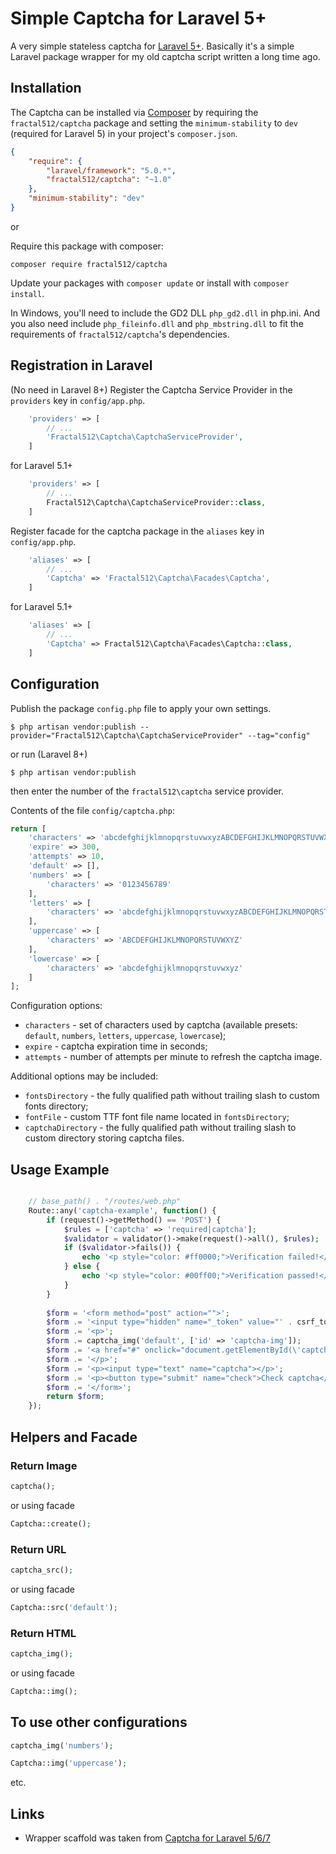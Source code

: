 # Simple Captcha for Laravel 5+
A very simple stateless captcha for [Laravel 5+](http://www.laravel.com/). Basically it's a simple Laravel package wrapper for my old captcha script written a long time ago.

## Installation
The Captcha can be installed via [Composer](http://getcomposer.org) by requiring the
`fractal512/captcha` package and setting the `minimum-stability` to `dev` (required for Laravel 5) in your
project's `composer.json`.

```json
{
    "require": {
        "laravel/framework": "5.0.*",
        "fractal512/captcha": "~1.0"
    },
    "minimum-stability": "dev"
}
```

or

Require this package with composer:
```
composer require fractal512/captcha
```

Update your packages with ```composer update``` or install with ```composer install```.

In Windows, you'll need to include the GD2 DLL `php_gd2.dll` in php.ini. And you also need include `php_fileinfo.dll` and `php_mbstring.dll` to fit the requirements of `fractal512/captcha`'s dependencies.

## Registration in Laravel
(No need in Laravel 8+)
Register the Captcha Service Provider in the `providers` key in `config/app.php`.

```php
    'providers' => [
        // ...
        'Fractal512\Captcha\CaptchaServiceProvider',
    ]
```
for Laravel 5.1+
```php
    'providers' => [
        // ...
        Fractal512\Captcha\CaptchaServiceProvider::class,
    ]
```

Register facade for the captcha package in the `aliases` key in `config/app.php`.

```php
    'aliases' => [
        // ...
        'Captcha' => 'Fractal512\Captcha\Facades\Captcha',
    ]
```
for Laravel 5.1+
```php
    'aliases' => [
        // ...
        'Captcha' => Fractal512\Captcha\Facades\Captcha::class,
    ]
```

## Configuration
Publish the package `config.php` file to apply your own settings.

```shell script
$ php artisan vendor:publish --provider="Fractal512\Captcha\CaptchaServiceProvider" --tag="config"
```

or run (Laravel 8+)

```shell script
$ php artisan vendor:publish
```

then enter the number of the `fractal512\captcha` service provider.

Contents of the file `config/captcha.php`:
```php
return [
    'characters' => 'abcdefghijklmnopqrstuvwxyzABCDEFGHIJKLMNOPQRSTUVWXYZ0123456789',
    'expire' => 300,
    'attempts' => 10,
    'default' => [],
    'numbers' => [
        'characters' => '0123456789'
    ],
    'letters' => [
        'characters' => 'abcdefghijklmnopqrstuvwxyzABCDEFGHIJKLMNOPQRSTUVWXYZ'
    ],
    'uppercase' => [
        'characters' => 'ABCDEFGHIJKLMNOPQRSTUVWXYZ'
    ],
    'lowercase' => [
        'characters' => 'abcdefghijklmnopqrstuvwxyz'
    ]
];
```
Configuration options:
* `characters` - set of characters used by captcha (available presets: `default`, `numbers`, `letters`, `uppercase`, `lowercase`);
* `expire` - captcha expiration time in seconds;
* `attempts` - number of attempts per minute to refresh the captcha image.

Additional options may be included:
* `fontsDirectory` - the fully qualified path without trailing slash to custom fonts directory;
* `fontFile` - custom TTF font file name located in `fontsDirectory`;
* `captchaDirectory` - the fully qualified path without trailing slash to custom directory storing captcha files.

## Usage Example
```php

    // base_path() . "/routes/web.php"
    Route::any('captcha-example', function() {
        if (request()->getMethod() == 'POST') {
            $rules = ['captcha' => 'required|captcha'];
            $validator = validator()->make(request()->all(), $rules);
            if ($validator->fails()) {
                echo '<p style="color: #ff0000;">Verification failed!</p>';
            } else {
                echo '<p style="color: #00ff00;">Verification passed!</p>';
            }
        }
    
        $form = '<form method="post" action="">';
        $form .= '<input type="hidden" name="_token" value="' . csrf_token() . '">';
        $form .= '<p>';
        $form .= captcha_img('default', ['id' => 'captcha-img']);
        $form .= '<a href="#" onclick="document.getElementById(\'captcha-img\').src = \'/captcha/default?\' + Date.now()">Refresh</a>';
        $form .= '</p>';
        $form .= '<p><input type="text" name="captcha"></p>';
        $form .= '<p><button type="submit" name="check">Check captcha</button></p>';
        $form .= '</form>';
        return $form;
    });
```

## Helpers and Facade
### Return Image
```php
captcha();
```
or using facade
```php
Captcha::create();
```

### Return URL
```php
captcha_src();
```
or using facade
```php
Captcha::src('default');
```

### Return HTML
```php
captcha_img();
```
or using facade
```php
Captcha::img();
```

## To use other configurations
```php
captcha_img('numbers');

Captcha::img('uppercase');
```
etc.


## Links
* Wrapper scaffold was taken from [Captcha for Laravel 5/6/7](https://github.com/mewebstudio/captcha)

